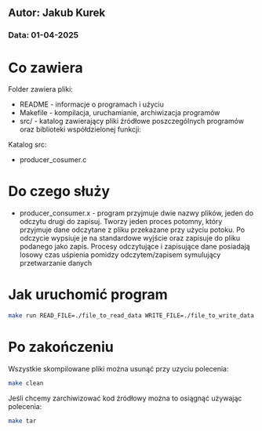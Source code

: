 ## Autor: Jakub Kurek

### Data: 01-04-2025

# Co zawiera

Folder zawiera pliki:
- README - informacje o programach i użyciu
- Makefile - kompilacja, uruchamianie, archiwizacja programów
- src/ - katalog zawierający pliki źródłowe poszczególnych programów oraz biblioteki współdzielonej funkcji:

Katalog src:
- producer_cosumer.c

# Do czego służy
- producer_consumer.x - program przyjmuje dwie nazwy plików, jeden do odczytu drugi do zapisuj.
Tworzy jeden proces potomny, który przyjmuje dane odczytane z pliku
przekazane przy użyciu potoku. Po odczycie wypsiuje je na standardowe wyjście
oraz zapisuje do pliku podanego jako zapis. Procesy odczytujące i zapisujące
dane posiadają losowy czas uśpienia pomidzy odczytem/zapisem symulujący
przetwarzanie danych

# Jak uruchomić program
```bash
make run READ_FILE=./file_to_read_data WRITE_FILE=./file_to_write_data
```

# Po zakończeniu

Wszystkie skompilowane pliki można usunąć przy uzyciu polecenia:
```bash
make clean
```
Jeśli chcemy zarchiwizować kod źródłowy można to osiągnąć używając polecenia:
```bash
make tar
```